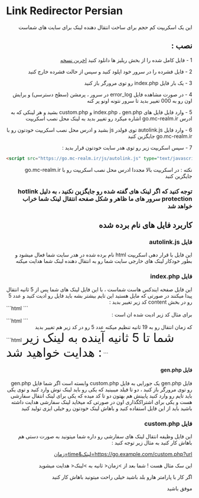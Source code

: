 #  Link Redirector Persian

<div dir="rtl">
این یک اسکریپت کم حجم برای ساخت انتقال دهنده لینک برای سایت های شماست
</div>

<h2 dir="rtl">نصب :</h2>
<div dir="rtl">

1 - فایل کامل شده را از بخش ریلیز ها دانلود کنید
<a href="https://github.com/drdiamondblock/Link-Redirector-Persian/releases/latest">اخرین نسخه</a>

2 - فایل فشرده را در سرور خود اپلود کنید و سپس از حالت فشرده خارج کنید

3 - یک بار فایل index.php رو توی مرورگر باز کنید

4 - در صورت مشاهده فایل error_log در سرور ، پرمشن (سطح دسترسی) و یرایش اون رو به 000 تغییر بدید تا سرور نتونه اونو پر کنه

5 - وارد فایل فایل های index.php ، gen.php و custom.php بشید و هر لینکی که به ادرس go.mc-realm.ir اشاره میکرد رو تغییر بدید به لینک محل نصب اسکریپت

6 - وارد فایل autolink.js توی فولدر js بشید و ادرس محل نصب اسکریپت خودتون رو با go.mc-realm.ir جایگزین کنید


7 - سپس اسکریپت زیر رو توی هدر سایت خودتون قرار بدید :
</div>

```html
<script src="https://go.mc-realm.ir/js/autolink.js" type="text/javascript"></script>
```

<div dir="rtl">
نکته : در اسکریپت بالا مجددا ادرس محل نصب اسکریپت رو با go.mc-realm.ir جایگزین کنید
</div>
<h3 dir="rtl"></h2>
<h3 dir="rtl"></h2>
<h3 dir="rtl">توجه کنید که اگر لینک های گفته شده رو جایگزین نکنید ، به دلیل hotlink protection سرور های ما ظاهر و شکل صفحه انتقال لینک شما خراب خواهد شد</h2>
<p> </p>
<h2 dir="rtl">کاربرد فایل های نام برده شده</h2>
<div dir="rtl">
<h3 dir="rtl">فایل autolink.js</h2>
این فایل با قرار دهی اسکریپت html نام برده شده در هدر سایت شما فعال میشود و بطور خودکار لینک های خارجی سایت شما رو به انتقال دهنده لینک شما هدایت میکنه
  
<h3 dir="rtl">فایل index.php</h2>
  این فایل صفحه ایندکس هاست شماست ، با این فایل لینک های شما پس از 5 ثانیه انتقال پیدا میکنند
  در صورتی که مایل هستید این تایم بیشتر بشه باید فایل رو ادیت کنید و عدد 5 رو در بخش content کد زیر تغییر بدید :
</div>
```html
<meta http-equiv="REFRESH" content="5;URL=<?php echo $_GET['url'];?>">
```
<div dir="rtl">
برای مثال کد زیر ادیت شده ان است :
</div>
```html
<meta http-equiv="REFRESH" content="19;URL=<?php echo $_GET['url'];?>">
```
<div dir="rtl">
که زمان انتقال رو به 19 ثانیه تنظیم میکنه
  عدد 5 رو در کد زیر هم تغییر بدید
</div>
```html
<span style="font-size:2.357em;">شما تا 5 ثانیه آینده به لینک زیر هدایت خواهید شد :</span>
```

<div dir="rtl">
<h4 dir="rtl">فایل gen.php</h2>
  فایل gen.php یک جورایی به فایل custom.php وابسته است 
  اگر شما فایل gen.php رو توی مرورگر باز کنید ، دو تا فیلد میبینید که یکی رو باید لینک توش وارد کنید و توی یکی باید تایم رو وارد کنید
  پایینش هم بهتون دو تا کد میده که یکی برای لینک انتقال سفارشی هست و یکی برای اشتراکگذاری اون
  در صورتی که میخاید لینک سفارشی هدایت داشته باشید باید از این فایل استفاده کنید و باهاش لینک خودتون رو خیلی ایزی تولید کنید
  
<h3 dir="rtl">فایل custom.php</h2>
  این فایل وظیفه انتقال لینک های سفارشی رو داره 
  شما میتونید به صورت دستی هم باهاش کار کنید 
  به مثال زیر توجه کنید :
  
  https://go.example.com/custom.php?url=لینک&time=زمان
  
  این سک مثال هست ! شما بعد از >زمان< ثانیه به >لینک< هدایت میشوید
                                                           
  
  اگر کار با پارامتر هارو بلد باشید خیلی راحت میتونید باهاش کار کنید
                                                           
  موفق باشید
</div>
